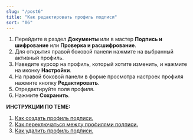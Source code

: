 ```yaml
---
slug: "/post6"
title: "Как редактировать профиль подписи"
sort: "06"
---
```


1. Перейдите в раздел **Документы** или в мастер **Подпись и шифрование** или **Проверка и расшифрование**.
2. Для открытия правой боковой панели нажмите на выбранный активный профиль.
3. Наведите курсор на профиль, который хотите изменить, и  нажмите на иконку **Настройки**.
4. На правой боковой панели в форме просмотра настроек профиля нажмите кнопку **Редактировать**. 
5. Отредактируйте поля профиля.
6. Нажмите **Сохранить**.

**ИНСТРУКЦИИ ПО ТЕМЕ:**  
1. [Как создать профиль подписи.](https://docs.cryptoarm.ru/06-v3.2-Beta/004-documents/create-profile)  
2. [Как переключаться между профилями подписи.](https://docs.cryptoarm.ru/06-v3.2-Beta/004-documents/select-profile)  
3. [Как удалить профиль подписи.](https://docs.cryptoarm.ru/06-v3.2-Beta/004-documents/delete-profile-sign)  
